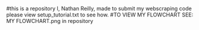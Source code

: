 #this is a repository I, Nathan Reilly, made to submit my webscraping code please view setup_tutorial.txt to see how.
#TO VIEW MY FLOWCHART SEE: MY FLOWCHART.png in repository 
